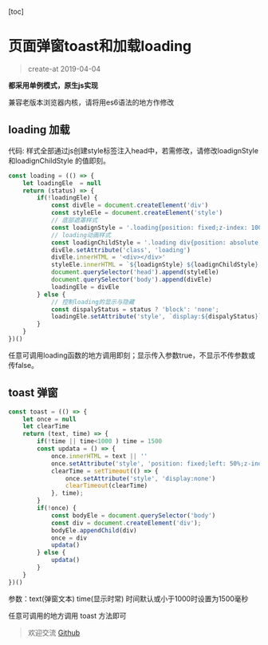 [toc]
# 页面弹窗toast和加载loading
> create-at 2019-04-04

**都采用单例模式，原生js实现**

兼容老版本浏览器内核，请将用es6语法的地方作修改

## loading 加载

代码: 样式全部通过js创建style标签注入head中，若需修改，请修改loadignStyle和loadignChildStyle 的值即刻。
```js
const loading = (() => {
    let loadingEle  = null
    return (status) => {
        if(!loadingEle) {
            const divEle = document.createElement('div')
            const styleEle = document.createElement('style')
            // 底部遮罩样式
            const loadignStyle = '.loading{position: fixed;z-index: 1000;left: 0;top:0;width: 100%;height: 100%;background-color: rgba(0,0,0, .6)}'
            // loading动画样式
            const loadignChildStyle = '.loading div{position: absolute;width: 30px;height: 30px;top: 50%;left: 50%;margin: -15px 0 0 -15px;border: 1px solid #fff;border-right: 1px solid transparent;border-radius: 50%;animation: loading 1s linear infinite;}'
            divEle.setAttribute('class', 'loading')
            divEle.innerHTML = '<div></div>'
            styleEle.innerHTML = `${loadignStyle} ${loadignChildStyle} @keyframes loading {to {transform: rotate(360deg)}}`
            document.querySelector('head').append(styleEle)
            document.querySelector('body').append(divEle)
            loadingEle = divEle
        } else {
            // 控制loading的显示与隐藏
            const dispalyStatus = status ? 'block': 'none';
            loadingEle.setAttribute('style', `display:${dispalyStatus}`)
        }
    }
})()
```

任意可调用loading函数的地方调用即刻；显示传入参数true，不显示不传参数或传false。

## toast 弹窗

```js
const toast = (() => {
    let once = null
    let clearTime
    return (text, time) => {
        if(!time || time<1000 ) time = 1500
        const updata = () => {
            once.innerHTML = text || ''
            once.setAttribute('style', 'position: fixed;left: 50%;z-index: 9000;max-width: 300px;padding: 5px 12px;-webkit-transform: translateX(-50%);text-align: center;border-radius: 4px;font-size: 14px;color: #fff;background-color: rgba(0,0,0,0.6);')
            clearTime = setTimeout(() => {
                once.setAttribute('style', 'display:none')
                clearTimeout(clearTime)
            }, time);
        }
        if(!once) {
            const bodyEle = document.querySelector('body')
            const div = document.createElement('div');
            bodyEle.appendChild(div)
            once = div
            updata()
        } else {
            updata()
        }
    }
})()
```
参数：text(弹窗文本) time(显示时常) 时间默认或小于1000时设置为1500毫秒

任意可调用的地方调用 toast 方法即可


> 欢迎交流 [Github](https://github.com/NameHewei/blog-note)